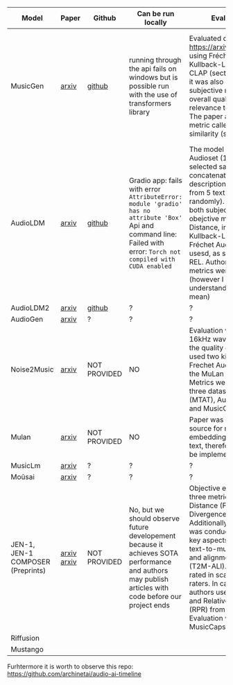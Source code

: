 | Model | Paper | Github | Can be run locally | Evaluation methods | Compute power needed |
|---|---|---|---|---|---|
| MusicGen | [arxiv](https://arxiv.org/abs/2306.05284) | [github](https://github.com/facebookresearch/audiocraft/blob/main/docs/MUSICGEN.md) | running through the api fails on windows but is possible run with the use of transformers library | Evaluated on MusicCaps from https://arxiv.org/abs/2301.11325 using Fréchet Audio Distance,  Kullback-Leiber Divergence and CLAP (section 3.3 of the paper), it was also evaluated using subjective metrics which are overall quality (OVL) and relevance to the input text (REL). The paper also proposes a new metric called chroma cosine-similarity (section 4.2) | To run: 16 gb GPU needed for larger models (according to github documentation) To train: 32, 64, 96 unspecified GPUs (according to paper)|
| AudioLDM | [arxiv](https://arxiv.org/abs/2301.12503) | [github](https://github.com/haoheliu/AudioLDM) | Gradio app: fails with error `AttributeError: module 'gradio' has no attribute 'Box'` Api and command line: Failed with error: `Torch not compiled with CUDA enabled` | The model was evaluated on Audioset (10% randomly selected samples, and concatenated labels as text description) and Audio Caps (one from 5 text captions is chosen randomly). The evaluation was both subjective and objective. As obejctive metrics Frechet Distance, inception score, Kullback-Leiber Divergence and Fréchet Audio Distance were usesd, as subjective - OVL and REL. Authors wrote that all those metrics were built on PANN (however I do not fully understand what that should mean) | To run: 8gb GPU, 64bit OS (according to github documentation) To train: 1 x RTX 3090 or A100 |
| AudioLDM2 | [arxiv](https://arxiv.org/abs/2308.05734) | [github](https://github.com/haoheliu/audioldm2) | ? | ? | ? |
| AudioGen | [arxiv](https://arxiv.org/abs/2209.15352) | ? | ? | ? | ? |
| Noise2Music | [arxiv](https://arxiv.org/pdf/2302.03917.pdf) | NOT PROVIDED | NO | Evaluation were conducted on 16kHz waveforms. To measure the quality of generation, authors used two kinds of metrics: the Frechet Audio Distance (FAD) and the MuLan similarity score. Metrics were calculated for these three datasets: MagnaTagATune (MTAT), AudioSet-Music-Eval and MusicCaps  | Inference time for 4 Google Cloud TPU V4 with GSPMD applied (to partition the model, time reduced by more than 50%) ~151s |
| Mulan | [arxiv](https://arxiv.org/pdf/2208.12415.pdf) | NOT PROVIDED | NO | Paper was added as additional source for reaserch about shared embeddings between audio and text, therefore it probably won't be implemented by us | X |
| MusicLm | [arxiv](https://arxiv.org/pdf/2301.11325.pdf) | ? | ? | ? | ? |
| Moûsai | [arxiv](https://arxiv.org/pdf/2301.11757.pdf) | ? | ? | ? | ? |
| JEN-1, JEN-1 COMPOSER (Preprints) | [arxiv](https://arxiv.org/abs/2308.04729) [arxiv](https://arxiv.org/abs/2310.19180) | NOT PROVIDED | No, but we should observe future developement because it achieves SOTA performance and authors may publish articles with code before our project ends | Objective evaluation includes three metrics: Frechet Audio Distance (FAD), Kullback-Leibler Divergence (KL) and CLAP score. Additionally perceptual evaluation was conducted, measuring two key aspects of generated music: text-to-music quality (T2M-QLT) and alignment to the text input (T2M-ALI). Both of them were rated in scale 1 to 100 by human raters. In case of COMPOSER authors used mixed CLAP score and Relative Preference Ratio (RPR) from human evaluation. Evaluation was conducted on MusicCaps test set | 8 A100 GPUs for training for JEN-1 and 2 A100 for COMPOSER | 
| Riffusion | | | | | 
| Mustango | | | | | 


Furhtermore it is worth to observe this repo: https://github.com/archinetai/audio-ai-timeline
